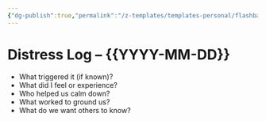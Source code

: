 ```yaml
---
{"dg-publish":true,"permalink":"/z-templates/templates-personal/flashback-date/","tags":["flashback","triggered","stressed"],"noteIcon":""}
---
```


# Distress Log – {{YYYY-MM-DD}}

- What triggered it (if known)?
- What did I feel or experience?
- Who helped us calm down?
- What worked to ground us?
- What do we want others to know?
